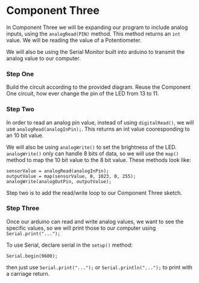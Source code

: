 # Component Three

In Component Three we will be expanding our program to include analog inputs, using the `analogRead(PIN)` method.  This method returns an `int` value. We will be reading the value of a Potentiometer.

We will also be using the Serial Monitor built into arduino to transmit the analog value to our computer.  

### Step One

Build the circuit according to the provided diagram.  Reuse the Component One circuit, how ever change the pin of the LED from 13 to 11.

### Step Two

In order to read an analog pin value, instead of using `digitalRead()`, we will use `analogRead(analogInPin);`.  This returns an int value cooresponding to an 10 bit value.  

We will also be using `analogWrite()` to set the brightness of the LED.  `analogWrite()` only can handle 8 bits of data, so we will use the `map()` method to map the 10 bit value to the 8 bit value.  These methods look like:

```
sensorValue = analogRead(analogInPin);
outputValue = map(sensorValue, 0, 1023, 0, 255);
analogWrite(analogOutPin, outputValue);
```

Step two is to add the read/write loop to our Component Three sketch.

### Step Three

Once our arduino can read and write analog values, we want to see the specific values, so we will print those to our computer using `Serial.print("...");`

To use Serial, declare serial in the `setup()` method:
```
Serial.begin(9600);
```
then just use `Serial.print("...");` or `Serial.println("...");` to print with a carriage return.
